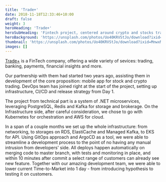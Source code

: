 ```yaml
---
title: 'Trade+'
date: 2018-11-18T12:33:46+10:00
draft: false
weight: 3
heroHeading: 'Trade+'
heroSubHeading: 'Fintech project, centered around crypto and stocks trading'
heroBackground: 'https://unsplash.com/photos/Uo40KRVStJo/download?ixid=MnwxMjA3fDB8MXxzZWFyY2h8MTF8fHRyYWRpbmd8ZW58MHwwfHx8MTY3MTMxNjkxMQ&force=true&w=1920'
thumbnail: 'https://unsplash.com/photos/Uo40KRVStJo/download?ixid=MnwxMjA3fDB8MXxzZWFyY2h8MTF8fHRyYWRpbmd8ZW58MHwwfHx8MTY3MTMxNjkxMQ&force=true&w=640'
images: []
---
```


[Trade+](https://www.tplus.io/) is a FinTech company, offering a wide variety of sevices: trading, banking, payments, financial insights and more.

Our partnership with them had started two years ago, assisting them in development of the core proposition: mobile app for stock and crypto trading.
DevOps team has joined right at the start of the project, setting up infrastructure, CI/CD and release strategy from Day 1.

The project from technical part is a system of .NET microservices, leveraging PostgreSQL, Redis and Kafka for storage and brokerage.
On the Infrastructure side, after careful consideration, we chose to go with Kubernetes for orchestration and AWS for cloud.

In a span of a couple months we set up the whole infrastructure: from networking, to storages on RDS, ElastiCache and Managed Kafka, to EKS for API.
Using GitOps approach and ArgoCD as a tool, we were able to streamline a development process to the point of no having any manual intrusion from developers' side. All deploys happen automatically on merging code to master branch, with tests and monitoring in place, and within 10 minutes after commit a select range of customers can already see new feature.
Together with our amazing development team, we were able to lower current Time-to-Market into 1 day - from introducing hypothesis to testing it on customers.